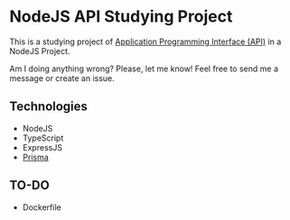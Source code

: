 # NodeJS API Studying Project

This is a studying project of [Application Programming Interface (API)](https://en.wikipedia.org/wiki/API) in a NodeJS Project.

Am I doing anything wrong? Please, let me know! Feel free to send me a message or create an issue.

## Technologies

- NodeJS
- TypeScript
- ExpressJS
- [Prisma](https://www.prisma.io/)

## TO-DO

- Dockerfile

